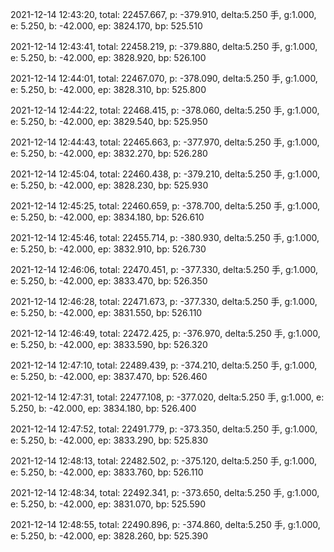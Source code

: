 2021-12-14 12:43:20, total: 22457.667, p: -379.910, delta:5.250 手, g:1.000, e: 5.250, b: -42.000, ep: 3824.170, bp: 525.510

2021-12-14 12:43:41, total: 22458.219, p: -379.880, delta:5.250 手, g:1.000, e: 5.250, b: -42.000, ep: 3828.920, bp: 526.100

2021-12-14 12:44:01, total: 22467.070, p: -378.090, delta:5.250 手, g:1.000, e: 5.250, b: -42.000, ep: 3828.310, bp: 525.800

2021-12-14 12:44:22, total: 22468.415, p: -378.060, delta:5.250 手, g:1.000, e: 5.250, b: -42.000, ep: 3829.540, bp: 525.950

2021-12-14 12:44:43, total: 22465.663, p: -377.970, delta:5.250 手, g:1.000, e: 5.250, b: -42.000, ep: 3832.270, bp: 526.280

2021-12-14 12:45:04, total: 22460.438, p: -379.210, delta:5.250 手, g:1.000, e: 5.250, b: -42.000, ep: 3828.230, bp: 525.930

2021-12-14 12:45:25, total: 22460.659, p: -378.700, delta:5.250 手, g:1.000, e: 5.250, b: -42.000, ep: 3834.180, bp: 526.610

2021-12-14 12:45:46, total: 22455.714, p: -380.930, delta:5.250 手, g:1.000, e: 5.250, b: -42.000, ep: 3832.910, bp: 526.730

2021-12-14 12:46:06, total: 22470.451, p: -377.330, delta:5.250 手, g:1.000, e: 5.250, b: -42.000, ep: 3833.470, bp: 526.350

2021-12-14 12:46:28, total: 22471.673, p: -377.330, delta:5.250 手, g:1.000, e: 5.250, b: -42.000, ep: 3831.550, bp: 526.110

2021-12-14 12:46:49, total: 22472.425, p: -376.970, delta:5.250 手, g:1.000, e: 5.250, b: -42.000, ep: 3833.590, bp: 526.320

2021-12-14 12:47:10, total: 22489.439, p: -374.210, delta:5.250 手, g:1.000, e: 5.250, b: -42.000, ep: 3837.470, bp: 526.460

2021-12-14 12:47:31, total: 22477.108, p: -377.020, delta:5.250 手, g:1.000, e: 5.250, b: -42.000, ep: 3834.180, bp: 526.400

2021-12-14 12:47:52, total: 22491.779, p: -373.350, delta:5.250 手, g:1.000, e: 5.250, b: -42.000, ep: 3833.290, bp: 525.830

2021-12-14 12:48:13, total: 22482.502, p: -375.120, delta:5.250 手, g:1.000, e: 5.250, b: -42.000, ep: 3833.760, bp: 526.110

2021-12-14 12:48:34, total: 22492.341, p: -373.650, delta:5.250 手, g:1.000, e: 5.250, b: -42.000, ep: 3831.070, bp: 525.590

2021-12-14 12:48:55, total: 22490.896, p: -374.860, delta:5.250 手, g:1.000, e: 5.250, b: -42.000, ep: 3828.260, bp: 525.390
